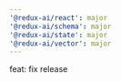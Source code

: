 ```yaml
---
'@redux-ai/react': major
'@redux-ai/schema': major
'@redux-ai/state': major
'@redux-ai/vector': major
---
```


feat: fix release
